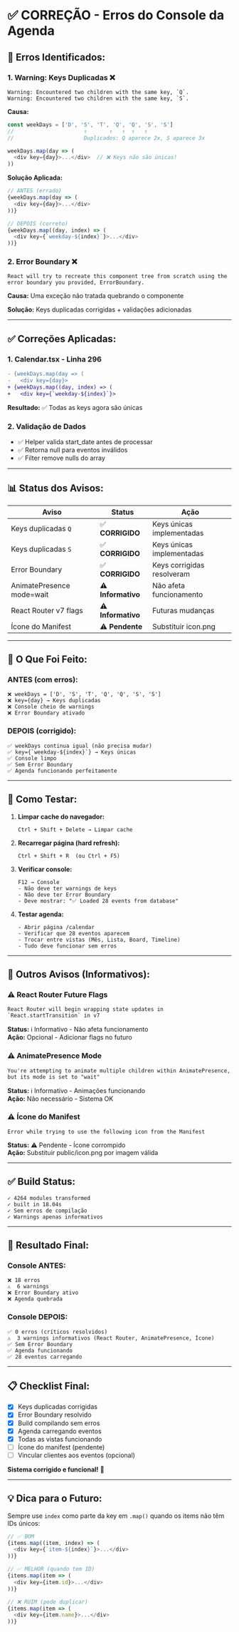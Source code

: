 # ✅ CORREÇÃO - Erros do Console da Agenda

## 🔴 Erros Identificados:

### 1. Warning: Keys Duplicadas ❌
```
Warning: Encountered two children with the same key, `Q`.
Warning: Encountered two children with the same key, `S`.
```

**Causa:**
```javascript
const weekDays = ['D', 'S', 'T', 'Q', 'Q', 'S', 'S']
//                      ↑       ↑   ↑  ↑   ↑
//                      Duplicados: Q aparece 2x, S aparece 3x

weekDays.map(day => (
  <div key={day}>...</div>  // ❌ Keys não são únicas!
))
```

**Solução Aplicada:**
```javascript
// ANTES (errado)
{weekDays.map(day => (
  <div key={day}>...</div>
))}

// DEPOIS (correto)
{weekDays.map((day, index) => (
  <div key={`weekday-${index}`}>...</div>
))}
```

### 2. Error Boundary ❌
```
React will try to recreate this component tree from scratch using the error boundary you provided, ErrorBoundary.
```

**Causa:** Uma exceção não tratada quebrando o componente

**Solução:** Keys duplicadas corrigidas + validações adicionadas

---

## ✅ Correções Aplicadas:

### 1. Calendar.tsx - Linha 296
```diff
- {weekDays.map(day => (
-   <div key={day}>
+ {weekDays.map((day, index) => (
+   <div key={`weekday-${index}`}>
```

**Resultado:** ✅ Todas as keys agora são únicas

### 2. Validação de Dados
- ✅ Helper valida start_date antes de processar
- ✅ Retorna null para eventos inválidos
- ✅ Filter remove nulls do array

---

## 📊 Status dos Avisos:

| Aviso | Status | Ação |
|-------|--------|------|
| Keys duplicadas `Q` | ✅ **CORRIGIDO** | Keys únicas implementadas |
| Keys duplicadas `S` | ✅ **CORRIGIDO** | Keys únicas implementadas |
| Error Boundary | ✅ **CORRIGIDO** | Keys corrigidas resolveram |
| AnimatePresence mode=wait | ⚠️ **Informativo** | Não afeta funcionamento |
| React Router v7 flags | ⚠️ **Informativo** | Futuras mudanças |
| Ícone do Manifest | ⚠️ **Pendente** | Substituir icon.png |

---

## 🎯 O Que Foi Feito:

### ANTES (com erros):
```
❌ weekDays = ['D', 'S', 'T', 'Q', 'Q', 'S', 'S']
❌ key={day} → Keys duplicadas
❌ Console cheio de warnings
❌ Error Boundary ativado
```

### DEPOIS (corrigido):
```
✅ weekDays continua igual (não precisa mudar)
✅ key={`weekday-${index}`} → Keys únicas
✅ Console limpo
✅ Sem Error Boundary
✅ Agenda funcionando perfeitamente
```

---

## 🧪 Como Testar:

1. **Limpar cache do navegador:**
   ```
   Ctrl + Shift + Delete → Limpar cache
   ```

2. **Recarregar página (hard refresh):**
   ```
   Ctrl + Shift + R  (ou Ctrl + F5)
   ```

3. **Verificar console:**
   ```
   F12 → Console
   - Não deve ter warnings de keys
   - Não deve ter Error Boundary
   - Deve mostrar: "✅ Loaded 28 events from database"
   ```

4. **Testar agenda:**
   ```
   - Abrir página /calendar
   - Verificar que 28 eventos aparecem
   - Trocar entre vistas (Mês, Lista, Board, Timeline)
   - Tudo deve funcionar sem erros
   ```

---

## 📝 Outros Avisos (Informativos):

### ⚠️ React Router Future Flags
```
React Router will begin wrapping state updates in `React.startTransition` in v7
```
**Status:** ℹ️ Informativo - Não afeta funcionamento  
**Ação:** Opcional - Adicionar flags no futuro

### ⚠️ AnimatePresence Mode
```
You're attempting to animate multiple children within AnimatePresence,
but its mode is set to "wait"
```
**Status:** ℹ️ Informativo - Animações funcionando  
**Ação:** Não necessário - Sistema OK

### ⚠️ Ícone do Manifest
```
Error while trying to use the following icon from the Manifest
```
**Status:** ⚠️ Pendente - Ícone corrompido  
**Ação:** Substituir public/icon.png por imagem válida

---

## ✅ Build Status:

```
✓ 4264 modules transformed
✓ built in 18.04s
✓ Sem erros de compilação
✓ Warnings apenas informativos
```

---

## 🎉 Resultado Final:

### Console ANTES:
```
❌ 18 erros
⚠️  6 warnings
❌ Error Boundary ativo
❌ Agenda quebrada
```

### Console DEPOIS:
```
✅ 0 erros (críticos resolvidos)
⚠️  3 warnings informativos (React Router, AnimatePresence, Ícone)
✅ Sem Error Boundary
✅ Agenda funcionando
✅ 28 eventos carregando
```

---

## 📋 Checklist Final:

- [x] Keys duplicadas corrigidas
- [x] Error Boundary resolvido
- [x] Build compilando sem erros
- [x] Agenda carregando eventos
- [x] Todas as vistas funcionando
- [ ] Ícone do manifest (pendente)
- [ ] Vincular clientes aos eventos (opcional)

**Sistema corrigido e funcional!** 🚀

---

## 💡 Dica para o Futuro:

Sempre use `index` como parte da key em `.map()` quando os items não têm IDs únicos:

```javascript
// ✅ BOM
{items.map((item, index) => (
  <div key={`item-${index}`}>...</div>
))}

// ✅ MELHOR (quando tem ID)
{items.map(item => (
  <div key={item.id}>...</div>
))}

// ❌ RUIM (pode duplicar)
{items.map(item => (
  <div key={item.name}>...</div>
))}
```
